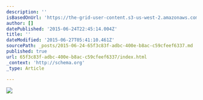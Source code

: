 ```yaml
---
description: ''
isBasedOnUrl: 'https://the-grid-user-content.s3-us-west-2.amazonaws.com/6f14740b-101f-4243-b178-295c44a85d58.gif'
author: []
datePublished: '2015-06-24T22:45:14.004Z'
title: ''
dateModified: '2015-06-27T05:41:10.461Z'
sourcePath: _posts/2015-06-24-65f3c83f-adbc-400e-b8ac-c59cfeef6337.md
published: true
url: 65f3c83f-adbc-400e-b8ac-c59cfeef6337/index.html
_context: 'http://schema.org'
_type: Article

---
```

![](https://the-grid-user-content.s3-us-west-2.amazonaws.com/6f14740b-101f-4243-b178-295c44a85d58.gif)